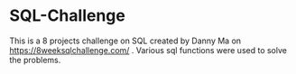 # SQL-Challenge

This is a 8 projects challenge on SQL created by Danny Ma on https://8weeksqlchallenge.com/ . Various sql functions were used to solve the problems. 
